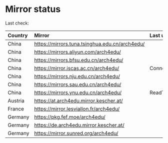 <script src="./time.js"></script>
# Mirror status
Last check: <script type="text/javascript">localize(1697231696.9468503);</script>

|Country|Mirror|Last update|
|:------|:-----|:----------|
|China|https://mirrors.tuna.tsinghua.edu.cn/arch4edu/|<script type="text/javascript">localize(1697178919);</script>|
|China|https://mirrors.aliyun.com/arch4edu/|<script type="text/javascript">localize(1697221931);</script>|
|China|https://mirrors.bfsu.edu.cn/arch4edu/|<script type="text/javascript">localize(1697178919);</script>|
|China|https://mirror.iscas.ac.cn/arch4edu/|ConnectTimeout|
|China|https://mirrors.nju.edu.cn/arch4edu/|<script type="text/javascript">localize(1697135507);</script>|
|China|https://mirrors.sau.edu.cn/arch4edu/|<script type="text/javascript">localize(1697221931);</script>|
|China|https://mirrors.ynu.edu.cn/arch4edu/|ReadTimeout|
|Austria|https://at.arch4edu.mirror.kescher.at/|<script type="text/javascript">localize(1697221931);</script>|
|France|https://mirror.lesviallon.fr/arch4edu/|<script type="text/javascript">localize(1697178919);</script>|
|Germany|https://pkg.fef.moe/arch4edu/|<script type="text/javascript">localize(1697221931);</script>|
|Germany|https://de.arch4edu.mirror.kescher.at/|<script type="text/javascript">localize(1697221931);</script>|
|Germany|https://mirror.sunred.org/arch4edu/|<script type="text/javascript">localize(1697221931);</script>|

<script src="./tablefilter/tablefilter.js"></script>
<script src="./table.js"></script>